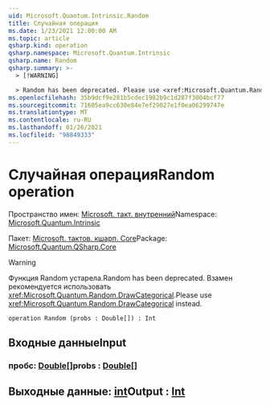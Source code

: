```yaml
---
uid: Microsoft.Quantum.Intrinsic.Random
title: Случайная операция
ms.date: 1/23/2021 12:00:00 AM
ms.topic: article
qsharp.kind: operation
qsharp.namespace: Microsoft.Quantum.Intrinsic
qsharp.name: Random
qsharp.summary: >-
  > [!WARNING]

  > Random has been deprecated. Please use <xref:Microsoft.Quantum.Random.DrawCategorical> instead.
ms.openlocfilehash: 35b9dcf9e281b5cdec1982b9c1d287f3004bcf77
ms.sourcegitcommit: 71605ea9cc630e84e7ef29027e1f0ea06299747e
ms.translationtype: MT
ms.contentlocale: ru-RU
ms.lasthandoff: 01/26/2021
ms.locfileid: "98849333"
---
```

# <a name="random-operation"></a><span data-ttu-id="fbe81-102">Случайная операция</span><span class="sxs-lookup"><span data-stu-id="fbe81-102">Random operation</span></span>

<span data-ttu-id="fbe81-103">Пространство имен: [Microsoft. такт. внутренний](xref:Microsoft.Quantum.Intrinsic)</span><span class="sxs-lookup"><span data-stu-id="fbe81-103">Namespace: [Microsoft.Quantum.Intrinsic](xref:Microsoft.Quantum.Intrinsic)</span></span>

<span data-ttu-id="fbe81-104">Пакет: [Microsoft. тактов. кшарп. Core](https://nuget.org/packages/Microsoft.Quantum.QSharp.Core)</span><span class="sxs-lookup"><span data-stu-id="fbe81-104">Package: [Microsoft.Quantum.QSharp.Core](https://nuget.org/packages/Microsoft.Quantum.QSharp.Core)</span></span>


> [!WARNING]
> <span data-ttu-id="fbe81-105">Функция Random устарела.</span><span class="sxs-lookup"><span data-stu-id="fbe81-105">Random has been deprecated.</span></span> <span data-ttu-id="fbe81-106">Взамен рекомендуется использовать <xref:Microsoft.Quantum.Random.DrawCategorical>.</span><span class="sxs-lookup"><span data-stu-id="fbe81-106">Please use <xref:Microsoft.Quantum.Random.DrawCategorical> instead.</span></span>



```qsharp
operation Random (probs : Double[]) : Int
```


## <a name="input"></a><span data-ttu-id="fbe81-107">Входные данные</span><span class="sxs-lookup"><span data-stu-id="fbe81-107">Input</span></span>

### <a name="probs--double"></a><span data-ttu-id="fbe81-108">пробс: [Double](xref:microsoft.quantum.lang-ref.double)[]</span><span class="sxs-lookup"><span data-stu-id="fbe81-108">probs : [Double](xref:microsoft.quantum.lang-ref.double)[]</span></span>





## <a name="output--int"></a><span data-ttu-id="fbe81-109">Выходные данные: [int](xref:microsoft.quantum.lang-ref.int)</span><span class="sxs-lookup"><span data-stu-id="fbe81-109">Output : [Int](xref:microsoft.quantum.lang-ref.int)</span></span>

